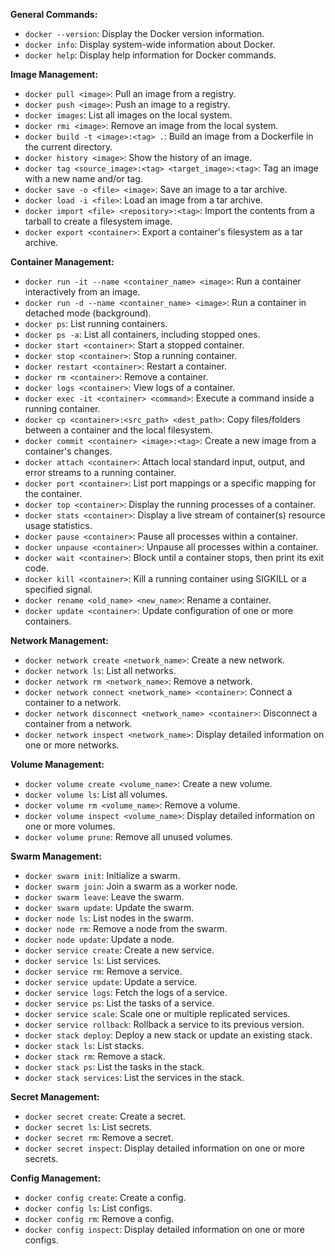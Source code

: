 **General Commands:**
- `docker --version`: Display the Docker version information.
- `docker info`: Display system-wide information about Docker.
- `docker help`: Display help information for Docker commands.

**Image Management:**
- `docker pull <image>`: Pull an image from a registry.
- `docker push <image>`: Push an image to a registry.
- `docker images`: List all images on the local system.
- `docker rmi <image>`: Remove an image from the local system.
- `docker build -t <image>:<tag> .`: Build an image from a Dockerfile in the current directory.
- `docker history <image>`: Show the history of an image.
- `docker tag <source_image>:<tag> <target_image>:<tag>`: Tag an image with a new name and/or tag.
- `docker save -o <file> <image>`: Save an image to a tar archive.
- `docker load -i <file>`: Load an image from a tar archive.
- `docker import <file> <repository>:<tag>`: Import the contents from a tarball to create a filesystem image.
- `docker export <container>`: Export a container's filesystem as a tar archive.

**Container Management:**
- `docker run -it --name <container_name> <image>`: Run a container interactively from an image.
- `docker run -d --name <container_name> <image>`: Run a container in detached mode (background).
- `docker ps`: List running containers.
- `docker ps -a`: List all containers, including stopped ones.
- `docker start <container>`: Start a stopped container.
- `docker stop <container>`: Stop a running container.
- `docker restart <container>`: Restart a container.
- `docker rm <container>`: Remove a container.
- `docker logs <container>`: View logs of a container.
- `docker exec -it <container> <command>`: Execute a command inside a running container.
- `docker cp <container>:<src_path> <dest_path>`: Copy files/folders between a container and the local filesystem.
- `docker commit <container> <image>:<tag>`: Create a new image from a container's changes.
- `docker attach <container>`: Attach local standard input, output, and error streams to a running container.
- `docker port <container>`: List port mappings or a specific mapping for the container.
- `docker top <container>`: Display the running processes of a container.
- `docker stats <container>`: Display a live stream of container(s) resource usage statistics.
- `docker pause <container>`: Pause all processes within a container.
- `docker unpause <container>`: Unpause all processes within a container.
- `docker wait <container>`: Block until a container stops, then print its exit code.
- `docker kill <container>`: Kill a running container using SIGKILL or a specified signal.
- `docker rename <old_name> <new_name>`: Rename a container.
- `docker update <container>`: Update configuration of one or more containers.

**Network Management:**
- `docker network create <network_name>`: Create a new network.
- `docker network ls`: List all networks.
- `docker network rm <network_name>`: Remove a network.
- `docker network connect <network_name> <container>`: Connect a container to a network.
- `docker network disconnect <network_name> <container>`: Disconnect a container from a network.
- `docker network inspect <network_name>`: Display detailed information on one or more networks.

**Volume Management:**
- `docker volume create <volume_name>`: Create a new volume.
- `docker volume ls`: List all volumes.
- `docker volume rm <volume_name>`: Remove a volume.
- `docker volume inspect <volume_name>`: Display detailed information on one or more volumes.
- `docker volume prune`: Remove all unused volumes.

**Swarm Management:**
- `docker swarm init`: Initialize a swarm.
- `docker swarm join`: Join a swarm as a worker node.
- `docker swarm leave`: Leave the swarm.
- `docker swarm update`: Update the swarm.
- `docker node ls`: List nodes in the swarm.
- `docker node rm`: Remove a node from the swarm.
- `docker node update`: Update a node.
- `docker service create`: Create a new service.
- `docker service ls`: List services.
- `docker service rm`: Remove a service.
- `docker service update`: Update a service.
- `docker service logs`: Fetch the logs of a service.
- `docker service ps`: List the tasks of a service.
- `docker service scale`: Scale one or multiple replicated services.
- `docker service rollback`: Rollback a service to its previous version.
- `docker stack deploy`: Deploy a new stack or update an existing stack.
- `docker stack ls`: List stacks.
- `docker stack rm`: Remove a stack.
- `docker stack ps`: List the tasks in the stack.
- `docker stack services`: List the services in the stack.

**Secret Management:**
- `docker secret create`: Create a secret.
- `docker secret ls`: List secrets.
- `docker secret rm`: Remove a secret.
- `docker secret inspect`: Display detailed information on one or more secrets.

**Config Management:**
- `docker config create`: Create a config.
- `docker config ls`: List configs.
- `docker config rm`: Remove a config.
- `docker config inspect`: Display detailed information on one or more configs.

